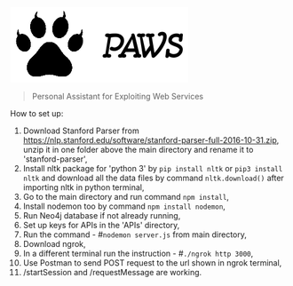![Personal Assitant for Web Services](static/logo1.png "Personal Assitant for Web Services")
> Personal Assistant for Exploiting Web Services


How to set up:

1. Download Stanford Parser from https://nlp.stanford.edu/software/stanford-parser-full-2016-10-31.zip, unzip it in one folder above the main directory and rename it to 'stanford-parser',
2. Install nltk package for 'python 3' by `pip install nltk` or `pip3 install nltk` and download all the data files by command `nltk.download()` after importing nltk in python terminal,
3. Go to the main directory and run command `npm install`,
4. Install nodemon too by command `npm install nodemon`,
5. Run Neo4j database if not already running,
6. Set up keys for APIs in the 'APIs' directory, 
7. Run the command  - \#`nodemon server.js` from main directory,
8. Download ngrok,
9. In a different terminal run the instruction - \#`./ngrok http 3000`,
10. Use Postman to send POST request to the url shown in ngrok terminal,
11. /startSession and /requestMessage  are working.

